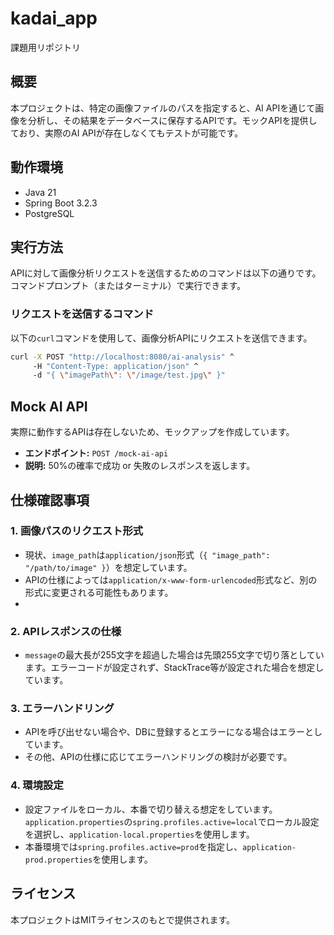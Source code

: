 # kadai_app
課題用リポジトリ

## 概要
本プロジェクトは、特定の画像ファイルのパスを指定すると、AI APIを通じて画像を分析し、その結果をデータベースに保存するAPIです。モックAPIを提供しており、実際のAI APIが存在しなくてもテストが可能です。

## 動作環境
- Java 21
- Spring Boot 3.2.3
- PostgreSQL

## 実行方法

APIに対して画像分析リクエストを送信するためのコマンドは以下の通りです。コマンドプロンプト（またはターミナル）で実行できます。

### リクエストを送信するコマンド
以下の`curl`コマンドを使用して、画像分析APIにリクエストを送信できます。

```bash
curl -X POST "http://localhost:8080/ai-analysis" ^
     -H "Content-Type: application/json" ^
     -d "{ \"imagePath\": \"/image/test.jpg\" }"

```

## Mock AI API

実際に動作するAPIは存在しないため、モックアップを作成しています。

- **エンドポイント:** `POST /mock-ai-api`
- **説明:** 50%の確率で成功 or 失敗のレスポンスを返します。



## 仕様確認事項

### 1. 画像パスのリクエスト形式
- 現状、`image_path`は`application/json`形式（`{ "image_path": "/path/to/image" }`）を想定しています。
- APIの仕様によっては`application/x-www-form-urlencoded`形式など、別の形式に変更される可能性もあります。
- 
### 2. APIレスポンスの仕様
- `message`の最大長が255文字を超過した場合は先頭255文字で切り落としています。エラーコードが設定されず、StackTrace等が設定された場合を想定しています。

### 3. エラーハンドリング
- APIを呼び出せない場合や、DBに登録するとエラーになる場合はエラーとしています。
- その他、APIの仕様に応じてエラーハンドリングの検討が必要です。

### 4. 環境設定
- 設定ファイルをローカル、本番で切り替える想定をしています。`application.properties`の`spring.profiles.active=local`でローカル設定を選択し、`application-local.properties`を使用します。
- 本番環境では`spring.profiles.active=prod`を指定し、`application-prod.properties`を使用します。

## ライセンス
本プロジェクトはMITライセンスのもとで提供されます。

